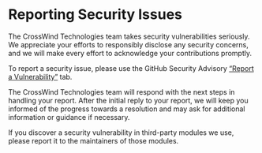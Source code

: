 # Reporting Security Issues

The CrossWind Technologies team takes security vulnerabilities seriously. We appreciate your efforts to responsibly disclose any security concerns, and we will make every effort to acknowledge your contributions promptly.

To report a security issue, please use the GitHub Security Advisory [“Report a Vulnerability”](https://github.com/crosswindtech/.github/security/advisories/new) tab.

The CrossWind Technologies team will respond with the next steps in handling your report. After the initial reply to your report, we will keep you informed of the progress towards a resolution and may ask for additional information or guidance if necessary.

If you discover a security vulnerability in third-party modules we use, please report it to the maintainers of those modules.
